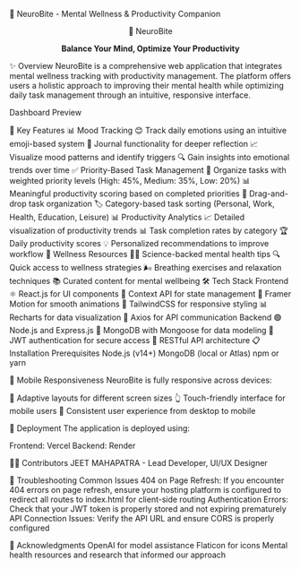 🧠 NeuroBite - Mental Wellness & Productivity Companion
<div align="center"> 🧠 NeuroBite  <br /> <p><strong>Balance Your Mind, Optimize Your Productivity</strong></p> </div>
✨ Overview
NeuroBite is a comprehensive web application that integrates mental wellness tracking with productivity management. The platform offers users a holistic approach to improving their mental health while optimizing daily task management through an intuitive, responsive interface.

Dashboard Preview

🚀 Key Features
📊 Mood Tracking
😊 Track daily emotions using an intuitive emoji-based system
📝 Journal functionality for deeper reflection
📈 Visualize mood patterns and identify triggers
🔍 Gain insights into emotional trends over time
✅ Priority-Based Task Management
🎯 Organize tasks with weighted priority levels (High: 45%, Medium: 35%, Low: 20%)
📊 Meaningful productivity scoring based on completed priorities
🔄 Drag-and-drop task organization
🏷️ Category-based task sorting (Personal, Work, Health, Education, Leisure)
📊 Productivity Analytics
📈 Detailed visualization of productivity trends
📊 Task completion rates by category
🏆 Daily productivity scores
💡 Personalized recommendations to improve workflow
🌱 Wellness Resources
🧘‍♀️ Science-backed mental health tips
🔍 Quick access to wellness strategies
🌬️ Breathing exercises and relaxation techniques
📚 Curated content for mental wellbeing
🛠️ Tech Stack
Frontend
⚛️ React.js for UI components
🔄 Context API for state management
💫 Framer Motion for smooth animations
🎨 TailwindCSS for responsive styling
📊 Recharts for data visualization
🔌 Axios for API communication
Backend
🟢 Node.js and Express.js
🍃 MongoDB with Mongoose for data modeling
🔑 JWT authentication for secure access
📡 RESTful API architecture
📋 Installation
Prerequisites
Node.js (v14+)
MongoDB (local or Atlas)
npm or yarn




📱 Mobile Responsiveness
NeuroBite is fully responsive across devices:

📲 Adaptive layouts for different screen sizes
👆 Touch-friendly interface for mobile users
🔄 Consistent user experience from desktop to mobile


🚀 Deployment
The application is deployed using:

Frontend: Vercel
Backend: Render


👨‍💻 Contributors
JEET MAHAPATRA - Lead Developer, UI/UX Designer

🔧 Troubleshooting
Common Issues
404 on Page Refresh: If you encounter 404 errors on page refresh, ensure your hosting platform is configured to redirect all routes to index.html for client-side routing
Authentication Errors: Check that your JWT token is properly stored and not expiring prematurely
API Connection Issues: Verify the API URL and ensure CORS is properly configured

🙏 Acknowledgments
OpenAI for model assistance
Flaticon for icons
Mental health resources and research that informed our approach